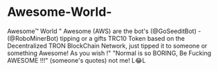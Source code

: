 # Awesome-World-
Awesome™ World    " Awesome (AWS) are the bot's (@GoSeeditBot) - (@RoboMinerBot) tipping or a gifts TRC10 Token based on the Decentralized TRON BlockChain Network,  just tipped it to someone or something Awesome! As you wish !"   "Normal is so BORING, Be Fucking AWESOME !!!"    (someone's quotes) not me!   L😂L
